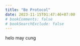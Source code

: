 ```yaml
---
title: "Be Protocol"
date: 2023-11-15T01:47:46+07:00
# bookComments: false
# bookSearchExclude: false
---
```


helo may cung
